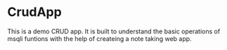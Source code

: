 # CrudApp
This is a demo CRUD app. It is built to understand the basic operations of msqli funtions with the help of createing a note taking web app.
